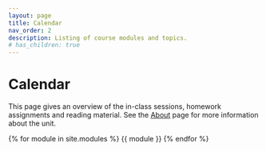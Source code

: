 ```yaml
---
layout: page
title: Calendar
nav_order: 2
description: Listing of course modules and topics.
# has_children: true
---
```

# Calendar

This page gives an overview of the in-class sessions, homework assignments and reading material. See the [About](about.md) page for more information about the unit.

{% for module in site.modules %}
{{ module }}
{% endfor %}
